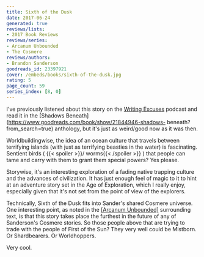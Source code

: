 ```yaml
---
title: Sixth of the Dusk
date: 2017-06-24
generated: true
reviews/lists:
- 2017 Book Reviews
reviews/series:
- Arcanum Unbounded
- The Cosmere
reviews/authors:
- Brandon Sanderson
goodreads_id: 23397921
cover: /embeds/books/sixth-of-the-dusk.jpg
rating: 5
page_count: 59
series_index: [8, 0]
---
```

I've previously listened about this story on the [Writing Excuses](http://www.writingexcuses.com/) podcast and read it in the [Shadows Beneath](https://www.goodreads.com/book/show/21844946-shadows- beneath?from_search=true) anthology, but it's just as weird/good now as it was then.  

Worldbuildingwise, the idea of an ocean culture that travels between terrifying islands (with just as terrifying beasties in the water) is fascinating. Sentient birds (  {{< spoiler >}}/ worms{{< /spoiler >}}  ) that people can tame and carry with them to grant them special powers? Yes please.  

<!--more-->

Storywise, it's an interesting exploration of a fading native trapping culture and the advances of civilization. It has just enough feel of magic to it to hint at an adventure story set in the Age of Exploration, which I really enjoy, especially given that it's not set from the point of view of the explorers.  

Technically, Sixth of the Dusk fits into Sander's shared Cosmere universe. One interesting point, as noted in the [[Arcanum Unbounded]]() surrounding text, is that this story takes place the furthest in the future of any of Sanderson's Cosmere stories. So those people above that are trying to trade with the people of First of the Sun? They very well could be Mistborn. Or Shardbearers. Or Worldhoppers.  

Very cool.